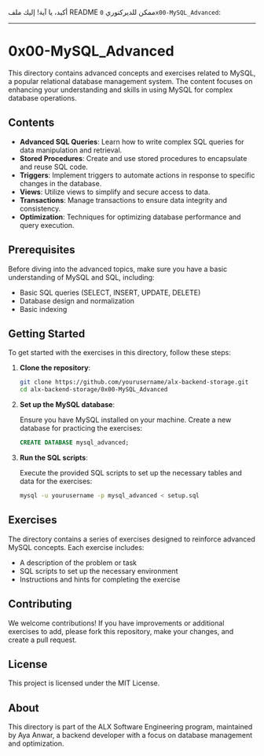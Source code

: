 أكيد، يا آية! إليك ملف README ممكن للديركتوري `0x00-MySQL_Advanced`:

---

# 0x00-MySQL_Advanced

This directory contains advanced concepts and exercises related to MySQL, a popular relational database management system. The content focuses on enhancing your understanding and skills in using MySQL for complex database operations.

## Contents

- **Advanced SQL Queries**: Learn how to write complex SQL queries for data manipulation and retrieval.
- **Stored Procedures**: Create and use stored procedures to encapsulate and reuse SQL code.
- **Triggers**: Implement triggers to automate actions in response to specific changes in the database.
- **Views**: Utilize views to simplify and secure access to data.
- **Transactions**: Manage transactions to ensure data integrity and consistency.
- **Optimization**: Techniques for optimizing database performance and query execution.

## Prerequisites

Before diving into the advanced topics, make sure you have a basic understanding of MySQL and SQL, including:

- Basic SQL queries (SELECT, INSERT, UPDATE, DELETE)
- Database design and normalization
- Basic indexing

## Getting Started

To get started with the exercises in this directory, follow these steps:

1. **Clone the repository**:

    ```bash
    git clone https://github.com/yourusername/alx-backend-storage.git
    cd alx-backend-storage/0x00-MySQL_Advanced
    ```

2. **Set up the MySQL database**:

    Ensure you have MySQL installed on your machine. Create a new database for practicing the exercises:

    ```sql
    CREATE DATABASE mysql_advanced;
    ```

3. **Run the SQL scripts**:

    Execute the provided SQL scripts to set up the necessary tables and data for the exercises:

    ```bash
    mysql -u yourusername -p mysql_advanced < setup.sql
    ```

## Exercises

The directory contains a series of exercises designed to reinforce advanced MySQL concepts. Each exercise includes:

- A description of the problem or task
- SQL scripts to set up the necessary environment
- Instructions and hints for completing the exercise

## Contributing

We welcome contributions! If you have improvements or additional exercises to add, please fork this repository, make your changes, and create a pull request.

## License

This project is licensed under the MIT License.

## About

This directory is part of the ALX Software Engineering program, maintained by Aya Anwar, a backend developer with a focus on database management and optimization.
